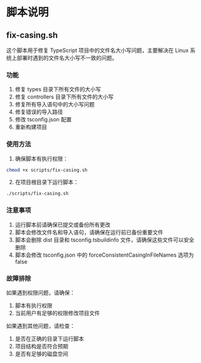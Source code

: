 # 脚本说明

## fix-casing.sh

这个脚本用于修复 TypeScript 项目中的文件名大小写问题，主要解决在 Linux 系统上部署时遇到的文件名大小写不一致的问题。

### 功能

1. 修复 types 目录下所有文件的大小写
2. 修复 controllers 目录下所有文件的大小写
3. 修复所有导入语句中的大小写问题
4. 修复错误的导入路径
5. 修改 tsconfig.json 配置
6. 重新构建项目

### 使用方法

1. 确保脚本有执行权限：
```bash
chmod +x scripts/fix-casing.sh
```

2. 在项目根目录下运行脚本：
```bash
./scripts/fix-casing.sh
```

### 注意事项

1. 运行脚本前请确保已提交或备份所有更改
2. 脚本会修改文件名和导入语句，请确保在运行前已备份重要文件
3. 脚本会删除 dist 目录和 tsconfig.tsbuildinfo 文件，请确保这些文件可以安全删除
4. 脚本会修改 tsconfig.json 中的 forceConsistentCasingInFileNames 选项为 false

### 故障排除

如果遇到权限问题，请确保：
1. 脚本有执行权限
2. 当前用户有足够的权限修改项目文件

如果遇到其他问题，请检查：
1. 是否在正确的目录下运行脚本
2. 项目结构是否符合预期
3. 是否有足够的磁盘空间 